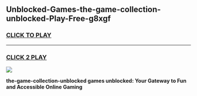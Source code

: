 
## Unblocked-Games-the-game-collection-unblocked-Play-Free-g8xgf
<h3>
<a href="https://premium76.site?title=the-game-collection-unblocked&ref=10A">CLICK TO PLAY</a></h3>
<hr>

<h3>
<a href="https://premium76.site?title=the-game-collection-unblocked&ref=10A">CLICK 2 PLAY</a>
  
</h3>

<a href="https://premium76.site?title=the-game-collection-unblocked&ref=10A"><img src="https://clearcache.store/games.png"></a>


**the-game-collection-unblocked games unblocked: Your Gateway to Fun and Accessible Online Gaming**
